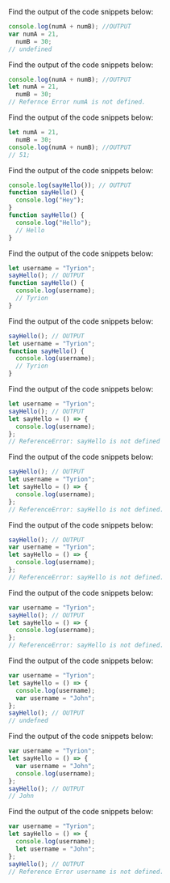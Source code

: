 Find the output of the code snippets below:

```js
console.log(numA + numB); //OUTPUT
var numA = 21,
  numB = 30;
// undefined
```

Find the output of the code snippets below:

```js
console.log(numA + numB); //OUTPUT
let numA = 21,
  numB = 30;
// Refernce Error numA is not defined.
```

Find the output of the code snippets below:

```js
let numA = 21,
  numB = 30;
console.log(numA + numB); //OUTPUT
// 51;
```

Find the output of the code snippets below:

```js
console.log(sayHello()); // OUTPUT
function sayHello() {
  console.log("Hey");
}
function sayHello() {
  console.log("Hello");
  // Hello
}
```

Find the output of the code snippets below:

```js
let username = "Tyrion";
sayHello(); // OUTPUT
function sayHello() {
  console.log(username);
  // Tyrion
}
```

Find the output of the code snippets below:

```js
sayHello(); // OUTPUT
let username = "Tyrion";
function sayHello() {
  console.log(username);
  // Tyrion
}
```

Find the output of the code snippets below:

```js
let username = "Tyrion";
sayHello(); // OUTPUT
let sayHello = () => {
  console.log(username);
};
// ReferenceError: sayHello is not defined
```

Find the output of the code snippets below:

```js
sayHello(); // OUTPUT
let username = "Tyrion";
let sayHello = () => {
  console.log(username);
};
// ReferenceError: sayHello is not defined.
```

Find the output of the code snippets below:

```js
sayHello(); // OUTPUT
var username = "Tyrion";
let sayHello = () => {
  console.log(username);
};
// ReferenceError: sayHello is not defined.
```

Find the output of the code snippets below:

```js
var username = "Tyrion";
sayHello(); // OUTPUT
let sayHello = () => {
  console.log(username);
};
// ReferenceError: sayHello is not defined.
```

Find the output of the code snippets below:

```js
var username = "Tyrion";
let sayHello = () => {
  console.log(username);
  var username = "John";
};
sayHello(); // OUTPUT
// undefned
```

Find the output of the code snippets below:

```js
var username = "Tyrion";
let sayHello = () => {
  var username = "John";
  console.log(username);
};
sayHello(); // OUTPUT
// John
```

Find the output of the code snippets below:

```js
var username = "Tyrion";
let sayHello = () => {
  console.log(username);
  let username = "John";
};
sayHello(); // OUTPUT
// Reference Error username is not defined.
```
